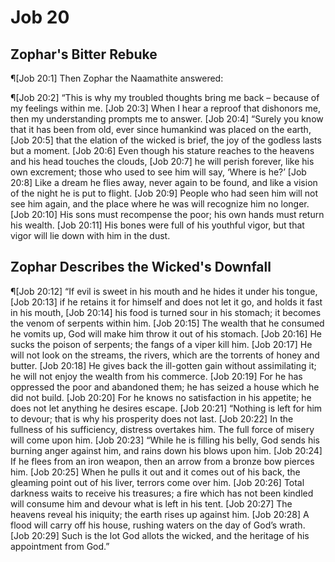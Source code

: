 # Job 20

## Zophar's Bitter Rebuke
¶[Job 20:1] Then Zophar the Naamathite answered:

¶[Job 20:2] “This is why my troubled thoughts bring me back – because of my feelings within me.
[Job 20:3] When I hear a reproof that dishonors me, then my understanding prompts me to answer.
[Job 20:4] “Surely you know that it has been from old, ever since humankind was placed on the earth,
[Job 20:5] that the elation of the wicked is brief, the joy of the godless lasts but a moment.
[Job 20:6] Even though his stature reaches to the heavens and his head touches the clouds,
[Job 20:7] he will perish forever, like his own excrement; those who used to see him will say, ‘Where is he?’
[Job 20:8] Like a dream he flies away, never again to be found, and like a vision of the night he is put to flight.
[Job 20:9] People who had seen him will not see him again, and the place where he was will recognize him no longer.
[Job 20:10] His sons must recompense the poor; his own hands must return his wealth.
[Job 20:11] His bones were full of his youthful vigor, but that vigor will lie down with him in the dust.

## Zophar Describes the Wicked's Downfall
¶[Job 20:12] “If evil is sweet in his mouth and he hides it under his tongue,
[Job 20:13] if he retains it for himself and does not let it go, and holds it fast in his mouth,
[Job 20:14] his food is turned sour in his stomach; it becomes the venom of serpents within him.
[Job 20:15] The wealth that he consumed he vomits up, God will make him throw it out of his stomach.
[Job 20:16] He sucks the poison of serpents; the fangs of a viper kill him.
[Job 20:17] He will not look on the streams, the rivers, which are the torrents of honey and butter.
[Job 20:18] He gives back the ill-gotten gain without assimilating it; he will not enjoy the wealth from his commerce.
[Job 20:19] For he has oppressed the poor and abandoned them; he has seized a house which he did not build.
[Job 20:20] For he knows no satisfaction in his appetite; he does not let anything he desires escape.
[Job 20:21] “Nothing is left for him to devour; that is why his prosperity does not last.
[Job 20:22] In the fullness of his sufficiency, distress overtakes him. The full force of misery will come upon him.
[Job 20:23] “While he is filling his belly, God sends his burning anger against him, and rains down his blows upon him.
[Job 20:24] If he flees from an iron weapon, then an arrow from a bronze bow pierces him.
[Job 20:25] When he pulls it out and it comes out of his back, the gleaming point out of his liver, terrors come over him.
[Job 20:26] Total darkness waits to receive his treasures; a fire which has not been kindled will consume him and devour what is left in his tent.
[Job 20:27] The heavens reveal his iniquity; the earth rises up against him.
[Job 20:28] A flood will carry off his house, rushing waters on the day of God’s wrath.
[Job 20:29] Such is the lot God allots the wicked, and the heritage of his appointment from God.”
